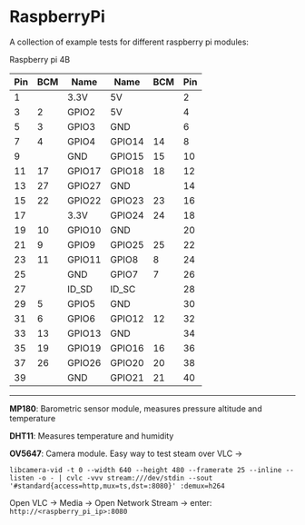 # RaspberryPi

A collection of example tests for different raspberry pi modules:

Raspberry pi 4B

| Pin | BCM | Name    | Name    | BCM | Pin |
|-----|-----|---------|---------|-----|-----|
|  1  |     | 3.3V    | 5V      |     |  2  |
|  3  |  2  | GPIO2   | 5V      |     |  4  |
|  5  |  3  | GPIO3   | GND     |     |  6  |
|  7  |  4  | GPIO4   | GPIO14  | 14  |  8  |
|  9  |     | GND     | GPIO15  | 15  | 10  |
| 11  | 17  | GPIO17  | GPIO18  | 18  | 12  |
| 13  | 27  | GPIO27  | GND     |     | 14  |
| 15  | 22  | GPIO22  | GPIO23  | 23  | 16  |
| 17  |     | 3.3V    | GPIO24  | 24  | 18  |
| 19  | 10  | GPIO10  | GND     |     | 20  |
| 21  |  9  | GPIO9   | GPIO25  | 25  | 22  |
| 23  | 11  | GPIO11  | GPIO8   |  8  | 24  |
| 25  |     | GND     | GPIO7   |  7  | 26  |
| 27  |     | ID_SD   | ID_SC   |     | 28  |
| 29  |  5  | GPIO5   | GND     |     | 30  |
| 31  |  6  | GPIO6   | GPIO12  | 12  | 32  |
| 33  | 13  | GPIO13  | GND     |     | 34  |
| 35  | 19  | GPIO19  | GPIO16  | 16  | 36  |
| 37  | 26  | GPIO26  | GPIO20  | 20  | 38  |
| 39  |     | GND     | GPIO21  | 21  | 40  |

---

**MP180**: Barometric sensor module, measures pressure altitude and temperature

**DHT11**: Measures temperature and humidity

**OV5647**: Camera module.
Easy way to test steam over VLC -> 

```
libcamera-vid -t 0 --width 640 --height 480 --framerate 25 --inline --listen -o - | cvlc -vvv stream:///dev/stdin --sout '#standard{access=http,mux=ts,dst=:8080}' :demux=h264
```

 Open VLC → Media → Open Network Stream → enter: `http://<raspberry_pi_ip>:8080`